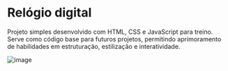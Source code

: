 # Relógio digital

Projeto simples desenvolvido com HTML, CSS e JavaScript para treino. Serve como código base para futuros projetos, permitindo aprimoramento de habilidades em estruturação, estilização e interatividade.

![image](https://github.com/user-attachments/assets/1e869881-1fc2-4b30-9d7f-5fb20796637b)
